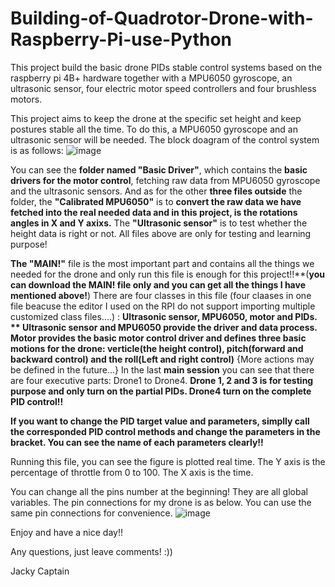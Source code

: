 # Building-of-Quadrotor-Drone-with-Raspberry-Pi-use-Python
This project build the basic drone PIDs stable control systems based on the raspberry pi 4B+ hardware together with a MPU6050 gyroscope, an ultrasonic sensor, four electric motor speed controllers and four brushless motors.


This project aims to keep the drone at the specific set height and keep postures stable all the time. To do this, a MPU6050 gyroscope and an ultrasonic sensor will be needed. The block doagram of the control system is as follows:
![image](https://user-images.githubusercontent.com/55009904/157682165-7ade7f13-b28d-413b-855a-f3f8b2df69dc.png)

You can see the **folder named "Basic Driver"**, which contains the **basic drivers for the motor control**, fetching raw data from MPU6050 gyroscope and the ultrasonic sensors. And as for the other **three files outside** the folder, the **"Calibrated MPU6050"** is to **convert the raw data we have fetched into the real needed data and in this project, is the rotations angles in X and Y axixs.** The **"Ultrasonic sensor"** is to test whether the height data is right or not. All files above are only for testing and learning purpose!

**The **"MAIN!"****  file is the most important part and contains all the things we needed for the drone and only run this file is enough for this project!!**(**you can download the MAIN! file only and you can get all the things I have mentioned above!**) There are four classes in this file (four claases in one file beacuse the editor I used on the RPI do not support importing multiple customized class files....) : **Ultrasonic sensor, MPU6050, motor and PIDs. ** Ultrasonic sensor and MPU6050 provide the driver and data process.** **Motor provides the basic motor control driver and defines three basic motions for the drone: verticle(the height control), pitch(forward and backward control) and the roll(Left and right control)** {More actions may be defined in the future...} In the last **main session** you can see that there are four executive parts: Drone1 to Drone4. **Drone 1, 2 and 3 is for testing purpose and only turn on the partial PIDs. Drone4 turn on the complete PID control!!** 

**If you want to change the PID target value and parameters, simplly call the corresponded PID control methods and change the parameters in the bracket. You can see the name of each parameters clearly!!**

Running this file, you can see the figure is plotted real time. The Y axis is the percentage of throttle from 0 to 100. The X axis is the time.

You can change all the pins number at the beginning! They are all global variables.
The pin connections for my drone is as below. You can use the same pin connections for convenience. 
![image](https://user-images.githubusercontent.com/55009904/157687073-dcc0d62b-cf4f-4803-b776-f94a0f152ff0.png)

Enjoy and have a nice day!!

Any questions, just leave comments!  :))

Jacky Captain
